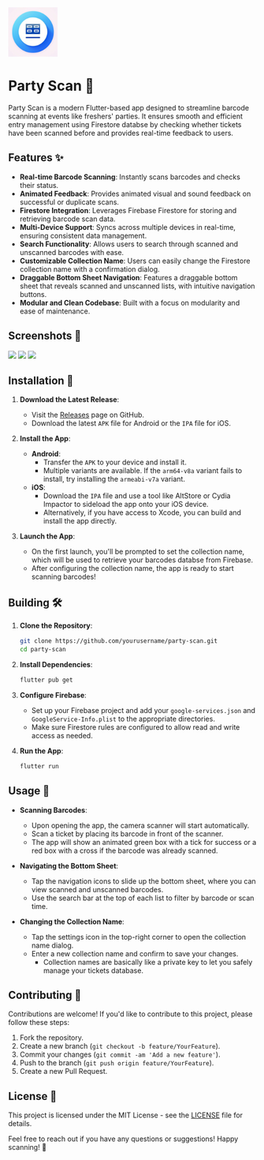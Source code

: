 <img src="assets/launcher_icons/ic_launcher.jpg" width=100>

# Party Scan 🎉

Party Scan is a modern Flutter-based app designed to streamline barcode scanning at events like freshers' parties. It ensures smooth and efficient entry management using Firestore databse by checking whether tickets have been scanned before and provides real-time feedback to users.

## Features ✨

- **Real-time Barcode Scanning**: Instantly scans barcodes and checks their status.
- **Animated Feedback**: Provides animated visual and sound feedback on successful or duplicate scans.
- **Firestore Integration**: Leverages Firebase Firestore for storing and retrieving barcode scan data.
- **Multi-Device Support**: Syncs across multiple devices in real-time, ensuring consistent data management.
- **Search Functionality**: Allows users to search through scanned and unscanned barcodes with ease.
- **Customizable Collection Name**: Users can easily change the Firestore collection name with a confirmation dialog.
- **Draggable Bottom Sheet Navigation**: Features a draggable bottom sheet that reveals scanned and unscanned lists, with intuitive navigation buttons.
- **Modular and Clean Codebase**: Built with a focus on modularity and ease of maintenance.

## Screenshots 📸

<img src="https://github.com/user-attachments/assets/9e74de73-a0c2-41ce-b52e-c2b785fb40b4" width=200>
<img src="https://github.com/user-attachments/assets/2a1c514f-057a-4604-87db-62bcda8df788" width=200>
<img src="https://github.com/user-attachments/assets/2f61a23c-ac78-4f61-b5b8-940ead1f7fc8" width=200>


## Installation 📲

1. **Download the Latest Release**:
   - Visit the [Releases](https://github.com/jeryjs/Party-Scan/releases/latest) page on GitHub.
   - Download the latest `APK` file for Android or the `IPA` file for iOS.

2. **Install the App**:
   - **Android**: 
     - Transfer the `APK` to your device and install it.
     - Multiple variants are available. If the `arm64-v8a` variant fails to install, try installing the `armeabi-v7a` variant.
   - **iOS**: 
     - Download the `IPA` file and use a tool like AltStore or Cydia Impactor to sideload the app onto your iOS device. 
     - Alternatively, if you have access to Xcode, you can build and install the app directly.

3. **Launch the App**:
   - On the first launch, you'll be prompted to set the collection name, which will be used to retrieve your barcodes databse from Firebase.
   - After configuring the collection name, the app is ready to start scanning barcodes!


## Building 🛠️

1. **Clone the Repository**:
   ```bash
   git clone https://github.com/yourusername/party-scan.git
   cd party-scan
   ```

2. **Install Dependencies**:
   ```bash
   flutter pub get
   ```

3. **Configure Firebase**:
   - Set up your Firebase project and add your `google-services.json` and `GoogleService-Info.plist` to the appropriate directories.
   - Make sure Firestore rules are configured to allow read and write access as needed.

4. **Run the App**:
   ```bash
   flutter run
   ```

## Usage 🚀

- **Scanning Barcodes**:
  - Upon opening the app, the camera scanner will start automatically.
  - Scan a ticket by placing its barcode in front of the scanner.
  - The app will show an animated green box with a tick for success or a red box with a cross if the barcode was already scanned.

- **Navigating the Bottom Sheet**:
  - Tap the navigation icons to slide up the bottom sheet, where you can view scanned and unscanned barcodes.
  - Use the search bar at the top of each list to filter by barcode or scan time.

- **Changing the Collection Name**:
  - Tap the settings icon in the top-right corner to open the collection name dialog.
  - Enter a new collection name and confirm to save your changes.
    - Collection names are basically like a private key to let you safely manage your tickets database.

## Contributing 🤝

Contributions are welcome! If you'd like to contribute to this project, please follow these steps:

1. Fork the repository.
2. Create a new branch (`git checkout -b feature/YourFeature`).
3. Commit your changes (`git commit -am 'Add a new feature'`).
4. Push to the branch (`git push origin feature/YourFeature`).
5. Create a new Pull Request.

## License 📄

This project is licensed under the MIT License - see the [LICENSE](LICENSE) file for details.

Feel free to reach out if you have any questions or suggestions! Happy scanning! 🎉
